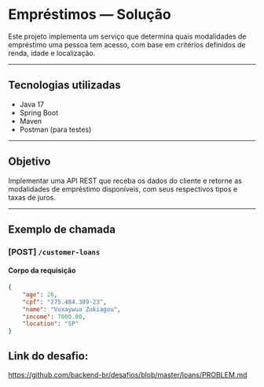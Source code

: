 # Empréstimos — Solução

Este projeto implementa um serviço que determina quais modalidades de empréstimo uma pessoa tem acesso, com base em critérios definidos de renda, idade e localização.

---

## Tecnologias utilizadas

- Java 17
- Spring Boot
- Maven
- Postman (para testes)

---

## Objetivo

Implementar uma API REST que receba os dados do cliente e retorne as modalidades de empréstimo disponíveis, com seus respectivos tipos e taxas de juros.

---

## Exemplo de chamada

### [POST] `/customer-loans`

#### Corpo da requisição

```json
{
    "age": 26,
    "cpf": "275.484.389-23",
    "name": "Vuxaywua Zukiagou",
    "income": 7000.00,
    "location": "SP"
}
```

## Link do desafio:
https://github.com/backend-br/desafios/blob/master/loans/PROBLEM.md
